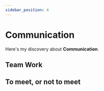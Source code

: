 ```yaml
---
sidebar_position: 4
---
```


# Communication

Here's my discovery about **Communication**.

## Team Work

## To meet, or not to meet